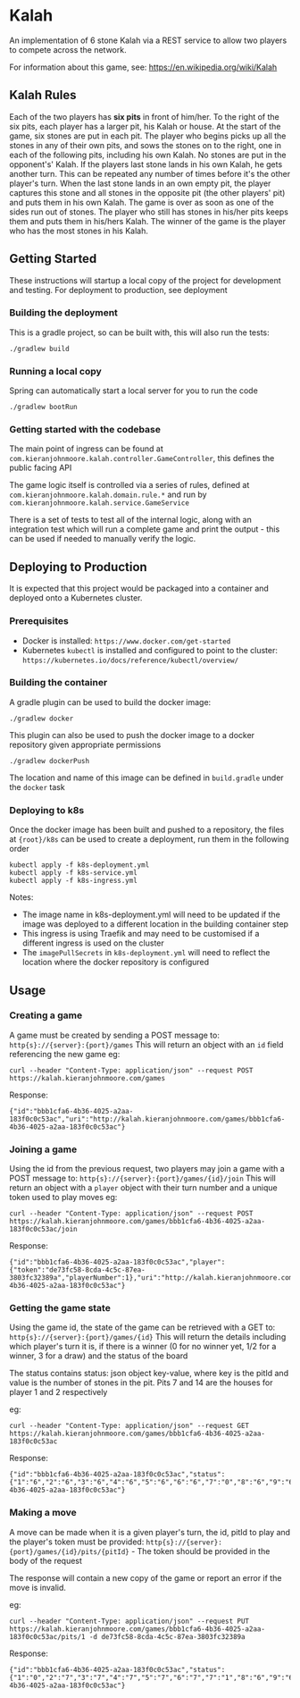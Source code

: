 # Kalah

An implementation of 6 stone Kalah via a REST service to allow two players to compete across the network.
 
For information about this game, see: https://en.wikipedia.org/wiki/Kalah

## Kalah Rules
Each of the two players has **six pits** in front of him/her. To the right of the six pits, each player has a larger pit, his
Kalah or house.
At the start of the game, six stones are put in each pit.
The player who begins picks up all the stones in any of their own pits, and sows the stones on to the right, one in
each of the following pits, including his own Kalah. No stones are put in the opponent's' Kalah. If the players last
stone lands in his own Kalah, he gets another turn. This can be repeated any number of times before it's the other
player's turn.
When the last stone lands in an own empty pit, the player captures this stone and all stones in the opposite pit (the
other players' pit) and puts them in his own Kalah.
The game is over as soon as one of the sides run out of stones. The player who still has stones in his/her pits keeps
them and puts them in his/hers Kalah. The winner of the game is the player who has the most stones in his Kalah.


## Getting Started
These instructions will startup a local copy of the project for development and testing. For deployment to production, see deployment

### Building the deployment
This is a gradle project, so can be built with, this will also run the tests:
```
./gradlew build
```
### Running a local copy
Spring can automatically start a local server for you to run the code
```
./gradlew bootRun
```

### Getting started with the codebase
The main point of ingress can be found at `com.kieranjohnmoore.kalah.controller.GameController`, this defines the public facing API

The game logic itself is controlled via a series of rules, defined at `com.kieranjohnmoore.kalah.domain.rule.*` and run by `com.kieranjohnmoore.kalah.service.GameService`

There is a set of tests to test all of the internal logic, along with an integration test which will run a complete game and print the output - this can be used if needed to manually verify the logic.

## Deploying to Production
It is expected that this project would be packaged into a container and deployed onto a Kubernetes cluster.
### Prerequisites
* Docker is installed: `https://www.docker.com/get-started`
* Kubernetes `kubectl` is installed and configured to point to the cluster: `https://kubernetes.io/docs/reference/kubectl/overview/`
 
### Building the container
A gradle plugin can be used to build the docker image:
```
./gradlew docker
```
This plugin can also be used to push the docker image to a docker repository given appropriate permissions
```
./gradlew dockerPush
```
The location and name of this image can be defined in `build.gradle` under the `docker` task
### Deploying to k8s
Once the docker image has been built and pushed to a repository, the files at `{root}/k8s` can be used to create a deployment, run them in the following order
```
kubectl apply -f k8s-deployment.yml
kubectl apply -f k8s-service.yml
kubectl apply -f k8s-ingress.yml
```
Notes:
* The image name in k8s-deployment.yml will need to be updated if the image was deployed to a different location in the building container step
* This ingress is using Traefik and may need to be customised if a different ingress is used on the cluster
* The `imagePullSecrets` in `k8s-deployment.yml` will need to reflect the location where the docker repository is configured

## Usage
### Creating a game
A game must be created by sending a POST message to:
`http{s}://{server}:{port}/games`
This will return an object with an `id` field referencing the new game
eg:
```
curl --header "Content-Type: application/json" --request POST https://kalah.kieranjohnmoore.com/games
```
Response:
```
{"id":"bbb1cfa6-4b36-4025-a2aa-183f0c0c53ac","uri":"http://kalah.kieranjohnmoore.com/games/bbb1cfa6-4b36-4025-a2aa-183f0c0c53ac"}
```

### Joining a game
Using the id from the previous request, two players may join a game with a POST message to:
`http{s}://{server}:{port}/games/{id}/join`
This will return an object with a `player` object with their turn number and a unique token used to play moves
eg:
```
curl --header "Content-Type: application/json" --request POST https://kalah.kieranjohnmoore.com/games/bbb1cfa6-4b36-4025-a2aa-183f0c0c53ac/join
```
Response:
```
{"id":"bbb1cfa6-4b36-4025-a2aa-183f0c0c53ac","player":{"token":"de73fc58-8cda-4c5c-87ea-3803fc32389a","playerNumber":1},"uri":"http://kalah.kieranjohnmoore.com/games/bbb1cfa6-4b36-4025-a2aa-183f0c0c53ac"}
```

### Getting the game state
Using the game id, the state of the game can be retrieved with a GET to:
`http{s}://{server}:{port}/games/{id}`
This will return the details including which player's turn it is, if there is a winner (0 for no winner yet, 1/2 for a winner, 3 for a draw) and the status of the board

The status contains status: json object key-value, where key is the pitId and value is the number of stones in the pit. Pits 7 and 14 are the houses for player 1 and 2 respectively

eg:
```
curl --header "Content-Type: application/json" --request GET https://kalah.kieranjohnmoore.com/games/bbb1cfa6-4b36-4025-a2aa-183f0c0c53ac
```
Response:
```
{"id":"bbb1cfa6-4b36-4025-a2aa-183f0c0c53ac","status":{"1":"6","2":"6","3":"6","4":"6","5":"6","6":"6","7":"0","8":"6","9":"6","10":"6","11":"6","12":"6","13":"6","14":"0"},"playerTurn":1,"winner":0,"uri":"http://kalah.kieranjohnmoore.com/games/bbb1cfa6-4b36-4025-a2aa-183f0c0c53ac"}
```

### Making a move
A move can be made when it is a given player's turn, the id, pitId to play and the player's token must be provided:
`http{s}://{server}:{port}/games/{id}/pits/{pitId}` - The token should be provided in the body of the request

The response will contain a new copy of the game or report an error if the move is invalid.

eg:
```
curl --header "Content-Type: application/json" --request PUT https://kalah.kieranjohnmoore.com/games/bbb1cfa6-4b36-4025-a2aa-183f0c0c53ac/pits/1 -d de73fc58-8cda-4c5c-87ea-3803fc32389a
```
Response:
```
{"id":"bbb1cfa6-4b36-4025-a2aa-183f0c0c53ac","status":{"1":"0","2":"7","3":"7","4":"7","5":"7","6":"7","7":"1","8":"6","9":"6","10":"6","11":"6","12":"6","13":"6","14":"0"},"playerTurn":1,"winner":0,"uri":"http://kalah.kieranjohnmoore.com/games/bbb1cfa6-4b36-4025-a2aa-183f0c0c53ac"}
```
